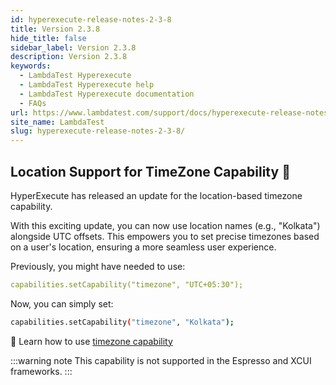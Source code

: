 ```yaml
---
id: hyperexecute-release-notes-2-3-8
title: Version 2.3.8
hide_title: false
sidebar_label: Version 2.3.8
description: Version 2.3.8
keywords:
  - LambdaTest Hyperexecute
  - LambdaTest Hyperexecute help
  - LambdaTest Hyperexecute documentation
  - FAQs
url: https://www.lambdatest.com/support/docs/hyperexecute-release-notes-2-3-8/
site_name: LambdaTest
slug: hyperexecute-release-notes-2-3-8/
---
```


<script type="application/ld+json"
      dangerouslySetInnerHTML={{ __html: JSON.stringify({
       "@context": "https://schema.org",
        "@type": "BreadcrumbList",
        "itemListElement": [{
          "@type": "ListItem",
          "position": 1,
          "name": "Home",
          "item": "https://www.lambdatest.com"
        },{
          "@type": "ListItem",
          "position": 2,
          "name": "Support",
          "item": "https://www.lambdatest.com/support/docs/"
        },{
          "@type": "ListItem",
          "position": 3,
          "name": "Version",
          "item": "https://www.lambdatest.com/support/docs/hyperexecute-release-notes-2-3-8/"
        }]
      })
    }}
></script>
## Location Support for TimeZone Capability 🚀

HyperExecute has released an update for the location-based timezone capability.

With this exciting update, you can now use location names (e.g., "Kolkata") alongside UTC offsets. This empowers you to set precise timezones based on a user's location, ensuring a more seamless user experience.

Previously, you might have needed to use:
```yaml
capabilities.setCapability("timezone", "UTC+05:30");
```

Now, you can simply set:
```bash
capabilities.setCapability("timezone", "Kolkata");
```

📕 Learn how to use [timezone capability](https://www.lambdatest.com/support/docs/selenium-automation-capabilities/#lambdatest-advanced-selenium-capabilities:~:text=Name%20not%20exists-,timezone,-Example%3A%20UTC%2B07)

:::warning note
This capability is not supported in the Espresso and XCUI frameworks.
:::
